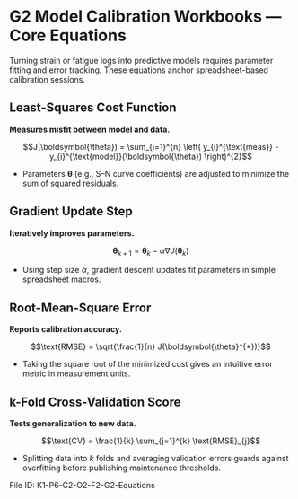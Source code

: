 # G2 Model Calibration Workbooks — Core Equations

Turning strain or fatigue logs into predictive models requires parameter fitting and error tracking. These equations anchor spreadsheet-based calibration sessions.

## Least-Squares Cost Function
**Measures misfit between model and data.**

$$J(\boldsymbol{\theta}) = \sum_{i=1}^{n} \left( y_{i}^{\text{meas}} - y_{i}^{\text{model}}(\boldsymbol{\theta}) \right)^{2}$$

- Parameters $\boldsymbol{\theta}$ (e.g., S–N curve coefficients) are adjusted to minimize the sum of squared residuals.

## Gradient Update Step
**Iteratively improves parameters.**

$$\boldsymbol{\theta}_{k+1} = \boldsymbol{\theta}_{k} - \alpha \nabla J(\boldsymbol{\theta}_{k})$$

- Using step size $\alpha$, gradient descent updates fit parameters in simple spreadsheet macros.

## Root-Mean-Square Error
**Reports calibration accuracy.**

$$\text{RMSE} = \sqrt{\frac{1}{n} J(\boldsymbol{\theta}^{*})}$$

- Taking the square root of the minimized cost gives an intuitive error metric in measurement units.

## k-Fold Cross-Validation Score
**Tests generalization to new data.**

$$\text{CV} = \frac{1}{k} \sum_{j=1}^{k} \text{RMSE}_{j}$$

- Splitting data into $k$ folds and averaging validation errors guards against overfitting before publishing maintenance thresholds.

File ID: K1-P6-C2-O2-F2-G2-Equations
